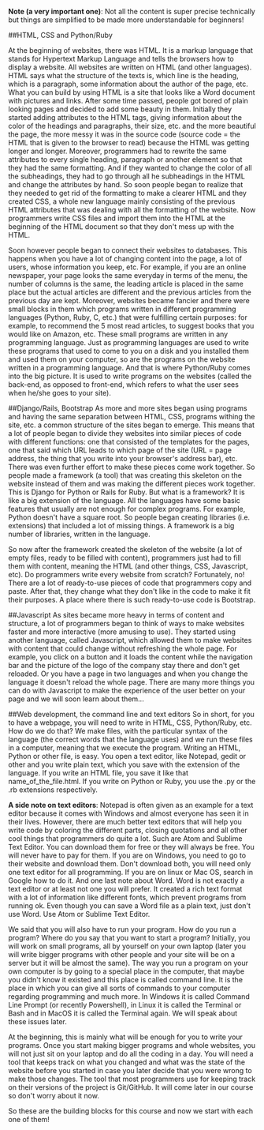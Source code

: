 **Note (a very important one)**: Not all the content is super precise technically but things are simplified to be made more understandable for beginners! 

##HTML, CSS and Python/Ruby

At the beginning of websites, there was HTML. It is a markup language that stands for Hypertext Markup Language and tells the browsers how to display a website. All websites are written on HTML (and other languages). HTML says what the structure of the texts is, which line is the heading, which is a paragraph, some information about the author of the page, etc. What you can build by using HTML is a site that looks like a Word document with pictures and links. After some time passed, people got bored of plain looking pages and decided to add some beauty in them. Initially they started adding attributes to the HTML tags, giving information about the color of the headings and paragraphs, their size, etc. and the more beautiful the page, the more messy it was in the source code (source code = the HTML that is given to the browser to read) because the HTML was getting longer and longer. Moreover, programmers had to rewrite the same attributes to every single heading, paragraph or another element so that they had the same formatting. And if they wanted to change the color of all the subheadings, they had to go through all he subheadings in the HTML and change the attributes by hand. So soon people began to realize that they needed to get rid of the formatting to make a clearer HTML and they created CSS, a whole new language mainly consisting of the previous HTML attributes that was dealing with all the formatting of the website. Now programmers write CSS files and import them into the HTML at the beginning of the HTML document so that they don't mess up with the HTML. 

Soon however people began to connect their websites to databases. This happens when you have a lot of changing content into the page, a lot of users, whose information you keep, etc. For example, if you are an online newspaper, your page looks the same everyday in terms of the menu, the number of columns is the same, the leading article is placed in the same place but the actual articles are different and the previous articles from the previous day are kept. Moreover, websites became fancier and there were small blocks in them which programs written in different programming languages (Python, Ruby, C, etc.) that were fulfilling certain purposes: for example, to recommend the 5 most read articles, to suggest books that you would like on Amazon, etc. These small programs are written in any programming language. Just as programming languages are used to write these programs that used to come to you on a disk and you installed them and used them on your computer, so are the programs on the website written in a programming language. And that is where Python/Ruby comes into the big picture. It is used to write programs on the websites (called the back-end, as opposed to front-end, which refers to what the user sees when he/she goes to your site).

##Django/Rails, Bootstrap
As more and more sites began using programs and having the same separation between HTML, CSS, programs withing the site, etc. a common structure of the sites began to emerge. This means that a lot of people began to divide they websites into similar pieces of code with different functions: one that consisted of the templates for the pages, one that said which URL leads to which page of the site (URL = page address, the thing that you write into your browser's address bar), etc. There was even further effort to make these pieces come work together. So people made a framework (a tool) that was creating this skeleton on the website instead of them and was making the different pieces work together. This is Django for Python or Rails for Ruby. But what is a framework? It is like a big extension of the language. All the languages have some basic features that usually are not enough for complex programs. For example, Python doesn't have a square root. So people began creating libraries (i.e. extensions) that included a lot of missing things. A framework is a big number of libraries, written in the language. 

So now after the framework created the skeleton of the website (a lot of empty files, ready to be filled with content), programmers just had to fill them with content, meaning the HTML (and other things, CSS, Javascript, etc). Do programmers write every website from scratch? Fortunately, no! There are a lot of ready-to-use pieces of code that programmers copy and paste. After that, they change what they don't like in the code to make it fit their purposes. A place where there is such ready-to-use code is Bootstrap. 

##Javascript
As sites became more heavy in terms of content and structure, a lot of programmers began to think of ways to make websites faster and more interactive (more amusing to use). They started using another language, called Javascript, which allowed them to make websites with content that could change without refreshing the whole page. For example, you click on a button and it loads the content while the navigation bar and the picture of the logo of the company stay there and don't get reloaded. Or you have a page in two languages and when you change the language it doesn't reload the whole page. There are many more things you can do with Javascript to make the experience of the user better on your page and we will soon learn about them...

##Web development, the command line and text editors
So in short, for you to have a webpage, you will need to write in HTML, CSS, Python/Ruby, etc. How do we do that? We make files, with the particular syntax of the language (the correct words that the language uses) and we run these files in a computer, meaning that we execute the program. Writing an HTML, Python or other file, is easy. You open a text editor, like Notepad, gedit or other and you write plain text, which you save with the extension of the language. If you write an HTML file, you save it like that name_of_the_file.html. If you write on Python or Ruby, you use the .py or the .rb extensions respectively. 

**A side note on text editors**: Notepad is often given as an example for a text editor because it comes with Windows and almost everyone has seen it in their lives. However, there are much better text editors that will help you write code by coloring the different parts, closing quotations and all other cool things that programmers do quite a lot. Such are Atom and Sublime Text Editor. You can download them for free or they will always be free. You will never have to pay for them. If you are on Windows, you need to go to their website and download them. Don't download both, you will need only one text editor for all programming. If you are on linux or Mac OS, search in Google how to do it. And one last note about Word. Word is not exactly a text editor or at least not one you will prefer. It created a rich text format with a lot of information like different fonts, which prevent programs from running ok. Even though you can save a Word file as a plain text, just don't use Word. Use Atom or Sublime Text Editor. 

We said that you will also have to run your program. How do you run a program? Where do you say that you want to start a program? Initially, you will work on small programs, all by yourself on your own laptop (later you will write bigger programs with other people and your site will be on a server but it will be almost the same). The way you run a program on your own computer is by going to a special place in the computer, that maybe you didn't know it existed and this place is called command line. It is the place in which you can give all sorts of commands to your computer regarding programming and much more. In Windows it is called Command Line Prompt (or recently Powershell), in Linux it is called the Terminal or Bash and in MacOS it is called the Terminal again. We will speak about these issues later. 

At the beginning, this is mainly what will be enough for you to write your programs. Once you start making bigger programs and whole websites, you will not just sit on your laptop and do all the coding in a day. You will need a tool that keeps track on what you changed and what was the state of the website before you started in case you later decide that you were wrong to make those changes. The tool that most programmers use for keeping track on their versions of the project is Git/GitHub. It will come later in our course so don't worry about it now. 

So these are the building blocks for this course and now we start with each one of them!   

